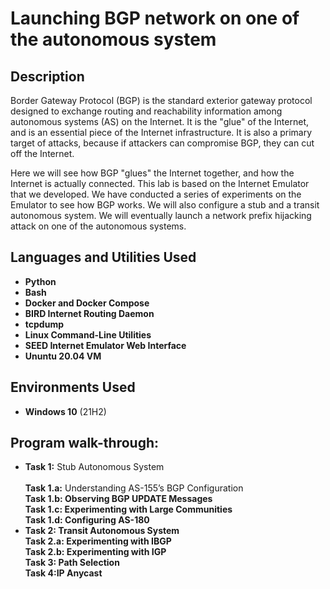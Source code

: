 <h1>Launching BGP network on one of the autonomous system</h1>

<h2>Description</h2>
Border Gateway Protocol (BGP) is the standard exterior gateway protocol designed to exchange routing and reachability information among autonomous systems (AS) on the Internet. It is the "glue" of the Internet, and is an essential piece of the Internet infrastructure. It is also a primary target of attacks, because if attackers can compromise BGP, they can cut off the Internet.

Here we will see how BGP "glues" the Internet together, and how the Internet is actually connected. This lab is based on the Internet Emulator that we developed. We have conducted a series of experiments on the Emulator to see how BGP works. We will also configure a stub and a transit autonomous system. We will eventually launch a network prefix hijacking attack on one of the autonomous systems.
<br />


<h2>Languages and Utilities Used</h2>

- <b>Python</b>
- <b>Bash</b>
- <b>Docker and Docker Compose</b>
- <b>BIRD Internet Routing Daemon</b>
- <b>tcpdump</b>
- <b>Linux Command-Line Utilities</b>
- <b>SEED Internet Emulator Web Interface</b>
- <b>Ununtu 20.04 VM</b>

<h2>Environments Used </h2>

- <b>Windows 10</b> (21H2)

<h2>Program walk-through:</h2>

- <b>Task 1:</b> Stub Autonomous System<br>
    <br> <b>Task 1.a:</b> Understanding AS-155’s BGP Configuration<br>
     <b>Task 1.b:<b>  Observing BGP UPDATE Messages<br>
     <b>Task 1.c:<b>  Experimenting with Large Communities<br>
     <b>Task 1.d:<b>  Configuring AS-180<br>
- <b>Task 2:</b> Transit Autonomous System<br>
     <b>Task 2.a:</b> Experimenting with IBGP<br>
     <b>Task 2.b:</b> Experimenting with IGP<br>
     <b>Task 3:</b> Path Selection<br>
     <b>Task 4:</b>IP Anycast<br>
